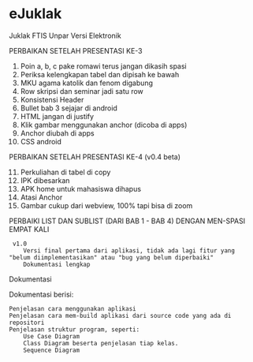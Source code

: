 eJuklak
=======

Juklak FTIS Unpar Versi Elektronik

PERBAIKAN SETELAH PRESENTASI KE-3

1. Poin a, b, c pake romawi terus jangan dikasih spasi
2. Periksa kelengkapan tabel dan dipisah ke bawah
3. MKU agama katolik dan fenom digabung 
4. Row skripsi dan seminar jadi satu row
5. Konsistensi Header
6. Bullet bab 3 sejajar di android
7. HTML jangan di justify
8. Klik gambar menggunakan anchor (dicoba di apps)
9. Anchor diubah di apps
10. CSS android

PERBAIKAN SETELAH PRESENTASI KE-4 (v0.4 beta)

11. Perkuliahan di tabel di copy
12. IPK dibesarkan
13. APK home untuk mahasiswa dihapus
14. Atasi Anchor
15. Gambar cukup dari webview, 100% tapi bisa di zoom

PERBAIKI LIST DAN SUBLIST (DARI BAB 1 - BAB 4) DENGAN MEN-SPASI EMPAT KALI

     v1.0
        Versi final pertama dari aplikasi, tidak ada lagi fitur yang "belum diimplementasikan" atau "bug yang belum diperbaiki"
        Dokumentasi lengkap

Dokumentasi

Dokumentasi berisi:

    Penjelasan cara menggunakan aplikasi
    Penjelasan cara mem-build aplikasi dari source code yang ada di repositori
    Penjelasan struktur program, seperti:
        Use Case Diagram
        Class Diagram beserta penjelasan tiap kelas.
        Sequence Diagram
